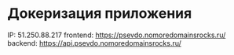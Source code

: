 # Докеризация приложения

IP: 51.250.88.217 
frontend: https://psevdo.nomoredomainsrocks.ru/  
backend: https://api.psevdo.nomoredomainsrocks.ru/  

